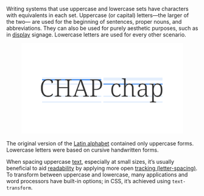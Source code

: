 
Writing systems that use uppercase and lowercase sets have characters with equivalents in each set. Uppercase (or capital) letters—the larger of the two— are used for the beginning of sentences, proper nouns, and abbreviations. They can also be used for purely aesthetic purposes, such as in [display](/glossary/display) signage. Lowercase letters are used for every other scenario.

<figure>

![“CAPS” and “case” set in uppercase and lowercase type, respectively. Horizontal lines denote the different vertical metrics of the type, with the cap height highlighted in the first word, and x-height highlighted in the second.](images/thumbnail.svg)

</figure>

The original version of the [Latin alphabet](/glossary/latin) contained only uppercase forms. Lowercase letters were based on cursive handwritten forms.

When spacing uppercase [text](/glossary/text_copy), especially at small sizes, it’s usually beneficial to aid [readability](/glossary/legibility_readability) by applying more open [tracking (letter-spacing)](/glossary/tracking_letter_spacing). To transform between uppercase and lowercase, many applications and word processors have built-in options; in CSS, it’s achieved using `text-transform`.
